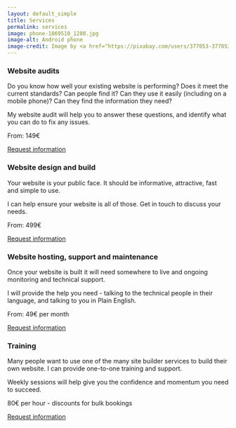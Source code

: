 ```yaml
---
layout: default_simple
title: Services
permalink: services
image: phone-1869510_1280.jpg
image-alt: Android phone
image-credit: Image by <a href="https://pixabay.com/users/377053-377053/?utm_source=link-attribution&utm_medium=referral&utm_campaign=image&utm_content=459196">377053</a> from <a href="https://pixabay.com//?utm_source=link-attribution&utm_medium=referral&utm_campaign=image&utm_content=459196">Pixabay</a>
---
```

### Website audits

Do you know how well your existing website is performing? Does it meet the current standards? Can people find it? Can they use it easily (including on a mobile phone)? Can they find the information they need?

My website audit will help you to answer these questions, and identify what you can do to fix any issues.

<div class="notice">
    <p class="notice">From: 149€</p>
    <p><a class="button" href="{{ site.baseurl }}/contact">Request information</a></p>
</div>

### Website design and build

Your website is your public face. It should be informative, attractive, fast and simple to use.

I can help ensure your website is all of those. Get in touch to discuss your needs.

<div class="notice">
    <p class="notice">From: 499€</p>
    <p><a class="button" href="{{ site.baseurl }}/contact">Request information</a></p>
</div>

### Website hosting, support and maintenance

Once your website is built it will need somewhere to live and ongoing monitoring and technical support.

I will provide the help you need - talking to the technical people in their language, and talking to you in Plain English.

<div class="notice">
    <p>From: 49€ per month</p>
    <p><a class="button" href="{{ site.baseurl }}/contact">Request information</a></p>
</div>

### Training

Many people want to use one of the many site builder services to build their own website. I can provide one-to-one training and support.

Weekly sessions will help give you the confidence and momentum you need to succeed.

<div class="notice">
    <p>80€ per hour - discounts for bulk bookings</p>
    <p><a class="button" href="{{ site.baseurl }}/contact">Request information</a></p>
</div>

